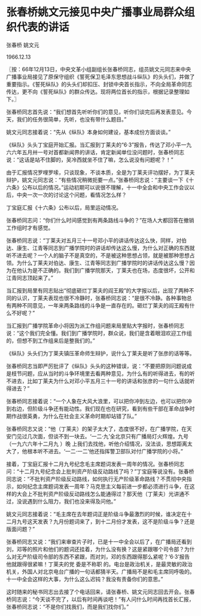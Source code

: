 # 张春桥姚文元接见中央广播事业局群众组织代表的讲话

张春桥 姚文元

1966.12.13

〖按：66年12月13日，中央文革小组副组长张春桥同志，组员姚文元同志来中央广播事业局接见了原保守组织《誓死保卫毛泽东思想战斗纵队》的头头们，并做了重要指示。《誓死纵队》的头头们却扣压、封锁中央首长指示，不向全局革命同志传达，更不向《誓死纵队》的群众传达。现将两位首长的指示，根据记录整理如下。〗

张春桥同志首先说：“我们想首先听听你们的意见，听你们谈完后再发表意见。今天，我们的任务很简单，先听，也没有带什么题目。”

姚文元同志接着说：“先从《纵队》本身如何建设，基本成份方面谈谈。”

《纵队》头头丁宝庭开始汇报。当汇报到丁莱夫的“6·3”报告，传达了邓小平一九六六年五月卅一号对首都新闻界的讲话，肯定新闻单位没问题时，张春桥同志说：“这话是站不住脚的，吴冷西就坐不住了嘛，怎么说没有问题呢？！”

由于汇报情况罗哩罗嗦，只谈现象，不谈本质，全是为丁莱夫评功摆好，为丁莱夫辩护，姚文元同志说：“有些情况稍微扼要一点。”张春桥同志说：“主要谈一下《十六条》公布以后的情况。”运动初期可以说很不理解，十一中全会和中央工作会议以后，中央一次一次的讨论这个问题，看情况怎么样？

丁宝庭汇报《十六条》公布以后，局里运动情况。

张春桥同志问：“你们什么时间感觉到有两条路线斗争的？”在场人大都回答在撤销工作组时才有感觉。

张春桥同志说：“丁莱夫对五月三十一号邓小平的讲话传达这么快，同样，对伯达、康生、江青等同志到广播学院时的讲话却传达这么慢，为什么对正确的东西就听不进去呢？一个人的脑子不是真空的，不是被这种思想占领，就是被那种思想占领。为什么丁莱夫对伯达、康生、江青等同志到广播学院时的讲话传达这么慢？因为在他认为是不正确的。我们到广播学院那天，丁莱夫也在场，态度很坏，公开和江青同志顶起来了。”

当汇报到局里有同志贴出“彻底砸烂丁莱夫的阎王殿”的大字报以后，出现了两种不同的认识，丁莱夫表现也很不冷静时，张春桥同志说：“是很不冷静。各种事物总有两种不同意见，一年来两条路线的斗争是一直存在的。砸烂丁莱夫的阎王殿有什么不好呢？”

当汇报到广播学院革命小将因为派工作组问题来局里贴大字报时，张春桥同志说：“这个我们完全懂。我们到广播学院时，群众说，我们是含着眼泪欢迎工作组的，但想不到工作组来后是整我们的。”

《纵队》头头们为丁莱夫镇压革命师生辩护，说什么丁莱夫是听了张彦的话等等。

张春桥同志当即严厉批评了《纵队》头头的这种错误，说：“不要把原则问题说成是枝节问题，应从当时的斗争环境里去看两种意见，为什么有的听得进去，有的听不进去，比如丁莱夫为什么对邓小平五月三十一号的讲话和张彦的一句什么话就听得进去？”

张春桥同志接着说：“一个人象在大风大浪里，可以把你冲到左边，也可以把你冲到右边，但阶级斗争还有能动性。我们现在也在研究，看到有些干部在革命战争时期作战很英勇，为什么在社会主义革命时期却站错了队。”

张春桥同志又说：“他（丁莱夫）的架子太大了，态度很不好，在广播学院，在天安门见过几次面，但谈不到一块去。‘一二·九’全北京只有广播局灯火辉煌。九号（一九六六年十二月九 ）晚 上我们去找他，听他介绍情况，没法谈，思想距离太大了，他根本听不进去。‘一二·一二’他还指挥警卫部队对付广播学院的小将。”

接着，丁宝庭汇报十二月九号纪念毛主席题词发表一周年的情况。张春桥同志问：“十二月九号纪念会上批判资产阶级反动路线了吗？”丁宝庭等说没有。张春桥同志说：“不批判资产阶级反动路线，如何执行无产阶级革命路线？不贯彻中央指示，如何纪念主席题词发表一周年？马克思主义每前进一步都必须进行斗争，在这样的大会上不批判资产阶级反动路线怎么能通得过？那天他（丁莱夫）光讲通不过，没说遇到什么阻力，我们也没来得及问他。”

姚文元同志接着说：“毛主席在去年题词正是阶级斗争最激烈的时候，谁决定在十二月九号这天发表？九月份题词来了，到十二月份才发表，这不是阶级斗争？还是版面问题？”

张春桥同志又说：“我们来审查片子时，已是十一中全会以后了，在广播局还看到刘，邓等的照片和他们的题词还挂着，为什么没有换？这是紧跟哪个司令部？为什么对无产阶级司令部的东西不紧跟，而对刘，邓的东西跟得那么紧呢？‘6·3’报告他就跟得很紧嘛！丁莱夫的党 委是不称职 的。电台是政治机关，是最灵敏的政治机关，外国人对北京电台广播的一句话都猜半天。广播局不是和毛主席同呼吸的。十一中全会这样的大事，为什么这么迟钝？我没有责备你们的意思。”

这时随来的秘书同志出去接了个电话回来，请张春桥、姚文元同志回去开会。张春桥同志说：“今天谈不完了，以后有时间再谈吧！”有人问什么时间再找首长汇报，张春桥同志说：“不是你们找我们，而是我们找你们。”